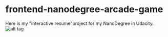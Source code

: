 frontend-nanodegree-arcade-game
===============================

Here is my "interactive resume"project for my NanoDegree in Udacity.
![alt tag](https://github.com/zvdifo/P3-arcadeGame/blob/master/images/gamescene.PNG)
